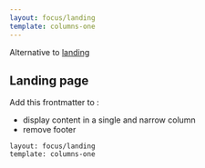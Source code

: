```yaml
---
layout: focus/landing
template: columns-one
---
```


Alternative to [landing](./landing)

## Landing page
Add this frontmatter to :

- display content in a single and narrow column
- remove footer


```
layout: focus/landing
template: columns-one
``` 
